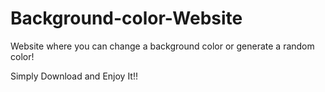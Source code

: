 # Background-color-Website
Website where you can change a background color or generate a random color!



Simply Download and Enjoy It!!

